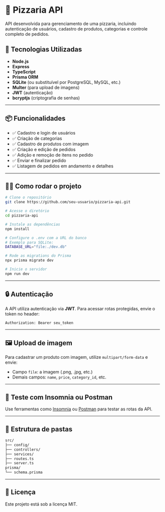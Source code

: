 # 🍕 Pizzaria API

API desenvolvida para gerenciamento de uma pizzaria, incluindo autenticação de usuários, cadastro de produtos, categorias e controle completo de pedidos.

## 🚀 Tecnologias Utilizadas

- **Node.js**
- **Express**
- **TypeScript**
- **Prisma ORM**
- **SQLite** (ou substituível por PostgreSQL, MySQL, etc.)
- **Multer** (para upload de imagens)
- **JWT** (autenticação)
- **bcryptjs** (criptografia de senhas)

---

## 📦 Funcionalidades

- ✅ Cadastro e login de usuários
- ✅ Criação de categorias
- ✅ Cadastro de produtos com imagem
- ✅ Criação e edição de pedidos
- ✅ Adição e remoção de itens no pedido
- ✅ Enviar e finalizar pedido
- ✅ Listagem de pedidos em andamento e detalhes

---

## 🧑‍💻 Como rodar o projeto

```bash
# Clone o repositório
git clone https://github.com/seu-usuario/pizzaria-api.git

# Acesse o diretório
cd pizzaria-api

# Instale as dependências
npm install

# Configure o .env com a URL do banco
# Exemplo para SQLite:
DATABASE_URL="file:./dev.db"

# Rode as migrations do Prisma
npx prisma migrate dev

# Inicie o servidor
npm run dev
```

---

## 🔒 Autenticação

A API utiliza autenticação via **JWT**. Para acessar rotas protegidas, envie o token no header:

```http
Authorization: Bearer seu_token
```

---

## 🖼️ Upload de imagem

Para cadastrar um produto com imagem, utilize `multipart/form-data` e envie:

- Campo `file`: a imagem (.png, .jpg, etc.)
- Demais campos: `name`, `price`, `category_id`, etc.

---

## 🧪 Teste com Insomnia ou Postman

Use ferramentas como [Insomnia](https://insomnia.rest/) ou [Postman](https://www.postman.com/) para testar as rotas da API.

---

## 📁 Estrutura de pastas

```bash
src/
├── config/
├── controllers/
├── services/
├── routes.ts
├── server.ts
prisma/
└── schema.prisma
```

---

## 📄 Licença

Este projeto está sob a licença MIT.
